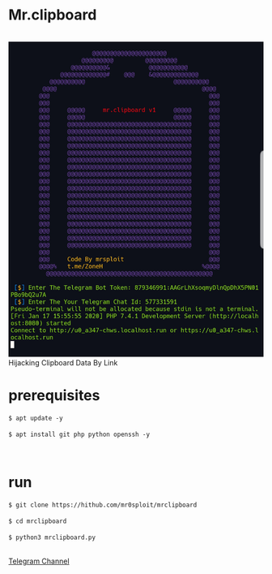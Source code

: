 <h1>Mr.clipboard</h1>
<br />
<img src="mrclipboard.jpg" />
<br />
Hijacking Clipboard Data By Link
<br />
<h1>prerequisites</h1>
<pre>
<code>$ apt update -y <br />
$ apt install git php python openssh -y</code>
</pre>
<br />
<h1>run</h1>
<pre>
<code>$ git clone https://hithub.com/mr0sploit/mrclipboard <br />
$ cd mrclipboard <br />
$ python3 mrclipboard.py</code>
</pre> <br />
<a href="https://t.me/zoneh">Telegram Channel</a>
